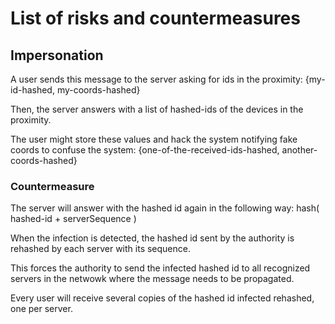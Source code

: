 # List of risks and countermeasures

## Impersonation
A user sends this message to the server asking for ids in the proximity:
   {my-id-hashed, my-coords-hashed}

Then, the server answers with a list of hashed-ids of the devices in the
proximity.

The user might store these values and hack the system notifying fake coords
to confuse the system:
    {one-of-the-received-ids-hashed, another-coords-hashed}

### Countermeasure
The server will answer with the hashed id again in the following way:
    hash( hashed-id + serverSequence )

When the infection is detected, the hashed id sent by the authority is 
rehashed by each server with its sequence.

This forces the authority to send the infected hashed id  to all
recognized servers in the netwowk where the message needs to be propagated.

Every user will receive several copies of the hashed id infected rehashed,
one per server.
